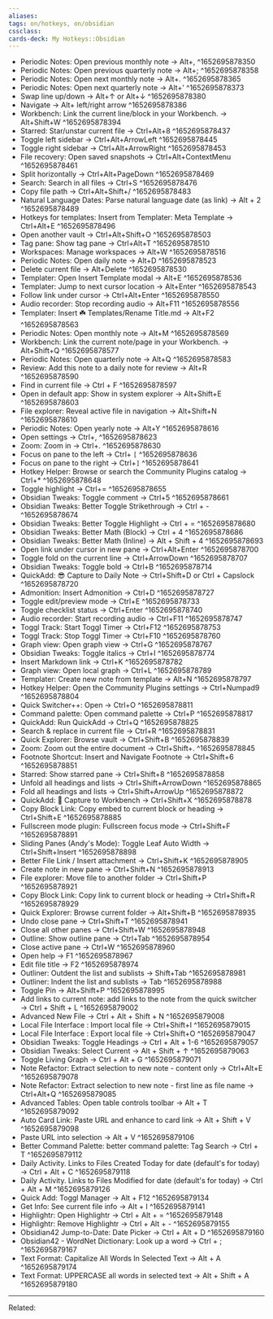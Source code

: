 ```yaml
---
aliases:
tags: on/hotkeys, on/obsidian 
cssclass:
cards-deck: My Hotkeys::Obsidian
---
```


-   Periodic Notes: Open previous monthly note → Alt+, ^1652695878350
-   Periodic Notes: Open previous quarterly note → Alt+; ^1652695878358
-   Periodic Notes: Open next monthly note → Alt+. ^1652695878365
-   Periodic Notes: Open next quarterly note → Alt+' ^1652695878373
-   Swap line up/down → Alt+↑ or Alt+↓ ^1652695878380
-   Navigate → Alt+ left/right arrow ^1652695878386
-   Workbench: Link the current line/block in your Workbench. → Alt+Shift+W ^1652695878394
-   Starred: Star/unstar current file → Ctrl+Alt+8 ^1652695878437
-   Toggle left sidebar → Ctrl+Alt+ArrowLeft ^1652695878445
-   Toggle right sidebar → Ctrl+Alt+ArrowRight ^1652695878453
-   File recovery: Open saved snapshots → Ctrl+Alt+ContextMenu ^1652695878461
-   Split horizontally → Ctrl+Alt+PageDown ^1652695878469
-   Search: Search in all files → Ctrl+S ^1652695878476
-   Copy file path → Ctrl+Alt+Shift+/ ^1652695878483
-   Natural Language Dates: Parse natural language date (as link) → Alt + 2 ^1652695878489
-   Hotkeys for templates: Insert from Templater: Meta Template → Ctrl+Alt+E ^1652695878496
-   Open another vault → Ctrl+Alt+Shift+O ^1652695878503
-   Tag pane: Show tag pane → Ctrl+Alt+T ^1652695878510
-   Workspaces: Manage workspaces → Alt+W ^1652695878516
-   Periodic Notes: Open daily note → Alt+D ^1652695878523
-   Delete current file → Alt+Delete ^1652695878530
-   Templater: Open Insert Template modal → Alt+E ^1652695878536
-   Templater: Jump to next cursor location → Alt+Enter ^1652695878543
-   Follow link under cursor → Ctrl+Alt+Enter ^1652695878550
-   Audio recorder: Stop recording audio → Alt+F11 ^1652695878556
-   Templater: Insert ☘️ Templates/Rename Title.md → Alt+F2 ^1652695878563
-   Periodic Notes: Open monthly note → Alt+M ^1652695878569
-   Workbench: Link the current note/page in your Workbench. → Alt+Shift+Q ^1652695878577
-   Periodic Notes: Open quarterly note → Alt+Q ^1652695878583
-   Review: Add this note to a daily note for review → Alt+R ^1652695878590
-   Find in current file → Ctrl + F ^1652695878597
-   Open in default app: Show in system explorer → Alt+Shift+E ^1652695878603
-   File explorer: Reveal active file in navigation → Alt+Shift+N ^1652695878610
-   Periodic Notes: Open yearly note → Alt+Y ^1652695878616
-   Open settings → Ctrl+, ^1652695878623
-   Zoom: Zoom in → Ctrl+. ^1652695878630
-   Focus on pane to the left → Ctrl+ `[` ^1652695878636
-   Focus on pane to the right → Ctrl+`]` ^1652695878641
-   Hotkey Helper: Browse or search the Community Plugins catalog → Ctrl+* ^1652695878648
-   Toggle highlight → Ctrl+= ^1652695878655
-   Obsidian Tweaks: Toggle comment → Ctrl+5 ^1652695878661
-   Obsidian Tweaks: Better Toggle Strikethrough → Ctrl + - ^1652695878674
-   Obsidian Tweaks: Better Toggle Highlight → Ctrl + = ^1652695878680
-   Obsidian Tweaks: Better Math (Block) → Ctrl + 4 ^1652695878686
-   Obsidian Tweaks: Better Math (Inline) → Alt + Shift + 4 ^1652695878693
-   Open link under cursor in new pane → Ctrl+Alt+Enter ^1652695878700
-   Toggle fold on the current line → Ctrl+ArrowDown ^1652695878707
-   Obsidian Tweaks: Toggle bold → Ctrl+B ^1652695878714
-   QuickAdd: 😎 Capture to Daily Note → Ctrl+Shift+D or Ctrl + Capslock ^1652695878720
-   Admonition: Insert Admonition → Ctrl+D ^1652695878727
-   Toggle edit/preview mode → Ctrl+E ^1652695878733
-   Toggle checklist status → Ctrl+Enter ^1652695878740
-   Audio recorder: Start recording audio → Ctrl+F11 ^1652695878747
-   Toggl Track: Start Toggl Timer → Ctrl+F12 ^1652695878753
-   Toggl Track: Stop Toggl Timer → Ctrl+F10 ^1652695878760
-   Graph view: Open graph view → Ctrl+G ^1652695878767
-   Obsidian Tweaks: Toggle italics → Ctrl+I ^1652695878774
-   Insert Markdown link → Ctrl+K ^1652695878782
-   Graph view: Open local graph → Ctrl+L ^1652695878789
-   Templater: Create new note from template → Alt+N ^1652695878797
-   Hotkey Helper: Open the Community Plugins settings → Ctrl+Numpad9 ^1652695878804
-   Quick Switcher++: Open → Ctrl+O ^1652695878811
-   Command palette: Open command palette → Ctrl+P ^1652695878817
-   QuickAdd: Run QuickAdd → Ctrl+Q ^1652695878825
-   Search & replace in current file → Ctrl+R ^1652695878831
-   Quick Explorer: Browse vault → Ctrl+Shift+B ^1652695878839
-   Zoom: Zoom out the entire document → Ctrl+Shift+. ^1652695878845
-   Footnote Shortcut: Insert and Navigate Footnote → Ctrl+Shift+6 ^1652695878851
-   Starred: Show starred pane → Ctrl+Shift+8 ^1652695878858
-   Unfold all headings and lists → Ctrl+Shift+ArrowDown ^1652695878865
-   Fold all headings and lists → Ctrl+Shift+ArrowUp ^1652695878872
-   QuickAdd: 🔋 Capture to Workbench → Ctrl+Shift+X ^1652695878878
-   Copy Block Link: Copy embed to current block or heading → Ctrl+Shift+E ^1652695878885
-   Fullscreen mode plugin: Fullscreen focus mode → Ctrl+Shift+F ^1652695878891
-   Sliding Panes (Andy's Mode): Toggle Leaf Auto Width → Ctrl+Shift+Insert ^1652695878898
-   Better File Link / Insert attachment → Ctrl+Shift+K ^1652695878905
-   Create note in new pane → Ctrl+Shift+N ^1652695878913
-   File explorer: Move file to another folder → Ctrl+Shift+P ^1652695878921
-   Copy Block Link: Copy link to current block or heading → Ctrl+Shift+R ^1652695878929
-   Quick Explorer: Browse current folder → Alt+Shift+B ^1652695878935
-   Undo close pane → Ctrl+Shift+T ^1652695878941
-   Close all other panes → Ctrl+Shift+W ^1652695878948
-   Outline: Show outline pane → Ctrl+Tab ^1652695878954
-   Close active pane → Ctrl+W ^1652695878960
-   Open help → F1 ^1652695878967
-   Edit file title → F2 ^1652695878974
-   Outliner: Outdent the list and sublists → Shift+Tab ^1652695878981
-   Outliner: Indent the list and sublists → Tab ^1652695878988
-   Toggle Pin → Alt+Shift+P ^1652695878995
-   Add links to current note: add links to the note from the quick switcher → Ctrl + Shift + L ^1652695879002
-   Advanced New File → Ctrl + Alt + Shift + N ^1652695879008
-   Local File Interface : Import local file → Ctrl+Shift+I ^1652695879015
-   Local File Interface : Export local file → Ctrl+Shift+O ^1652695879047
-   Obsidian Tweaks: Toggle Headings → Ctrl + Alt + 1-6 ^1652695879057
-   Obsidian Tweaks: Select Current → Alt + Shift + ↑ ^1652695879063
-   Toggle Living Graph → Ctrl + Alt + G ^1652695879071
-   Note Refactor: Extract selection to new note - content only → Ctrl+Alt+E ^1652695879078
-   Note Refactor: Extract selection to new note - first line as file name → Ctrl+Alt+Q ^1652695879085
-   Advanced Tables: Open table controls toolbar → Alt + T ^1652695879092
-   Auto Card Link: Paste URL and enhance to card link → Alt + Shift + V ^1652695879098
-   Paste URL into selection → Alt + V ^1652695879106
-   Better Command Palette: better command palette: Tag Search → Ctrl + T ^1652695879112
-   Daily Activity. Links to Files Created Today for date (default's for today) → Ctrl + Alt + C ^1652695879118
-   Daily Activity. Links to Files Modified for date (default's for today) → Ctrl + Alt + M ^1652695879126
-   Quick Add: Toggl Manager → Alt + F12 ^1652695879134
-   Get Info: See current file info → Alt + I ^1652695879141
-   Highlightr: Open Highlightr → Ctrl + Alt + = ^1652695879148
-   Highlightr: Remove Highlightr → Ctrl + Alt + - ^1652695879155
-   Obsidian42 Jump-to-Date: Date Picker → Ctrl + Alt + D ^1652695879160
-   Obsidian42 - WordNet Dictionary: Look up a word → Ctrl + ; ^1652695879167
-   Text Format: Capitalize All Words In Selected Text → Alt + A ^1652695879174
-   Text Format: UPPERCASE all words in selected text → Alt + Shift + A ^1652695879180

---
Related:



